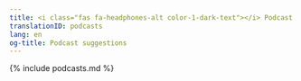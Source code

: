 ```yaml
---
title: <i class="fas fa-headphones-alt color-1-dark-text"></i> Podcast suggestions <i class="fas fa-rss color-1-text"></i>
translationID: podcasts
lang: en
og-title: Podcast suggestions
---
```

{% include podcasts.md %}
